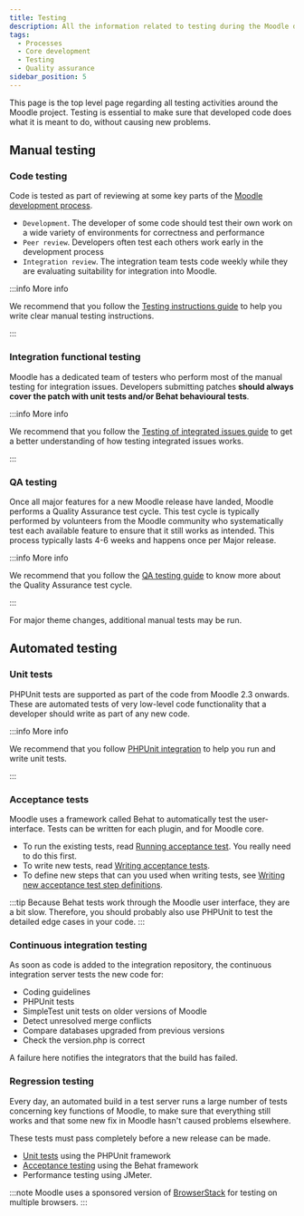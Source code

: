 ```yaml
---
title: Testing
description: All the information related to testing during the Moodle development.
tags:
  - Processes
  - Core development
  - Testing
  - Quality assurance
sidebar_position: 5
---
```


This page is the top level page regarding all testing activities around the Moodle project. Testing is essential to make sure that developed code does what it is meant to do, without causing new problems.

## Manual testing

### Code testing

Code is tested as part of reviewing at some key parts of the [Moodle development process](/general/development/process).

- `Development`. The developer of some code should test their own work on a wide variety of environments for correctness and performance
- `Peer review`. Developers often test each others work early in the development process
- `Integration review`. The integration team tests code weekly while they are evaluating suitability for integration into Moodle.

:::info More info

We recommend that you follow the [Testing instructions guide](./testing/guide) to help you write clear manual testing instructions.

:::

### Integration functional testing

Moodle has a dedicated team of testers who perform most of the manual testing for integration issues. Developers submitting patches **should always cover the patch with unit tests and/or Behat behavioural tests**.

:::info More info

We recommend that you follow the [Testing of integrated issues guide](/general/development/process/testing/integrated-issues) to get a better understanding of how testing integrated issues works.

:::

### QA testing

Once all major features for a new Moodle release have landed, Moodle performs a Quality Assurance test cycle. This test cycle is typically performed by volunteers from the Moodle community who systematically test each available feature to ensure that it still works as intended. This process typically lasts 4-6 weeks and happens once per Major release.

:::info More info

We recommend that you follow the [QA testing guide](/general/development/process/testing/qa) to know more about the Quality Assurance test cycle.

:::

For major theme changes, additional manual tests may be run.

## Automated testing

### Unit tests

PHPUnit tests are supported as part of the code from Moodle 2.3 onwards. These are automated tests of very low-level code functionality that a developer should write as part of any new code.

:::info More info

We recommend that you follow [PHPUnit integration](https://docs.moodle.org/dev/PHPUnit_integration) to help you run and write unit tests.

:::

### Acceptance tests

Moodle uses a framework called Behat to automatically test the user-interface. Tests can be written for each plugin, and for Moodle core.

- To run the existing tests, read [Running acceptance test](https://docs.moodle.org/dev/Running_acceptance_test). You really need to do this first.
- To write new tests, read [Writing acceptance tests](https://docs.moodle.org/dev/Writing_acceptance_tests).
- To define new steps that can you used when writing tests, see [Writing new acceptance test step definitions](https://docs.moodle.org/dev/Writing_new_acceptance_test_step_definitions).

:::tip
Because Behat tests work through the Moodle user interface, they are a bit slow. Therefore, you should probably also use PHPUnit to test the detailed edge cases in your code.
:::

### Continuous integration testing

As soon as code is added to the integration repository, the continuous integration server tests the new code for:

- Coding guidelines
- PHPUnit tests
- SimpleTest unit tests on older versions of Moodle
- Detect unresolved merge conflicts
- Compare databases upgraded from previous versions
- Check the version.php is correct

A failure here notifies the integrators that the build has failed.

### Regression testing

Every day, an automated build in a test server runs a large number of tests concerning key functions of Moodle, to make sure that everything still works and that some new fix in Moodle hasn't caused problems elsewhere.

These tests must pass completely before a new release can be made.

- [Unit tests](https://docs.moodle.org/dev/Unit_tests) using the PHPUnit framework
- [Acceptance testing](https://docs.moodle.org/dev/Acceptance_testing) using the Behat framework
- Performance testing using JMeter.

:::note
Moodle uses a sponsored version of [BrowserStack](https://www.browserstack.com/) for testing on multiple browsers.
:::
